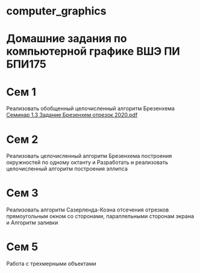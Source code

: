 # computer_graphics
# Домашние задания по компьютерной графике ВШЭ ПИ БПИ175
# Сем 1  
Реализовать обобщенный целочисленный алгоритм Брезенхема
[Семинар 1.3 Задание Брезенхем отрезок 2020.pdf](https://github.com/pokoritel-kissok1999/computer_graphics/files/6384987/1.3.2020.pdf)
# Сем 2 
Реализовать целочисленный алгоритм Брезенхема построения
окружностей по одному октанту и Разработать и реализовать целочисленный алгоритм построения
эллипса
# Сем 3 
Реализовать алгоритм Сазерленда-Коэна отсечения отрезков прямоугольным
окном со сторонами, параллельными сторонам экрана и Алгоритм заливки
# Сем 5 
Работа с трехмерными объектами

